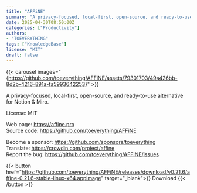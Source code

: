```yaml
---
title: "AFFiNE"
summary: "A privacy-focused, local-first, open-source, and ready-to-use alternative for Notion & Miro"
date: 2025-04-30T08:50:00Z
categories: ["Productivity"]
authors:
- "TOEVERYTHING"
tags: ["KnowledgeBase"]
license: "MIT"
draft: false
---
```


{{< carousel images="{https://github.com/toeverything/AFFiNE/assets/79301703/49a426bb-8d2b-4216-891a-fa5993642253}" >}}

A privacy-focused, local-first, open-source, and ready-to-use alternative for Notion & Miro.

License: MIT

Web page: <https://affine.pro>  
Source code: <https://github.com/toeverything/AFFiNE>  

Become a sponsor: <https://github.com/sponsors/toeverything>  
Translate: <https://crowdin.com/project/affine>  
Report the bug: <https://github.com/toeverything/AFFiNE/issues>  

{{< button href="https://github.com/toeverything/AFFiNE/releases/download/v0.21.6/affine-0.21.6-stable-linux-x64.appimage" target="_blank">}}
Download
{{< /button >}}
